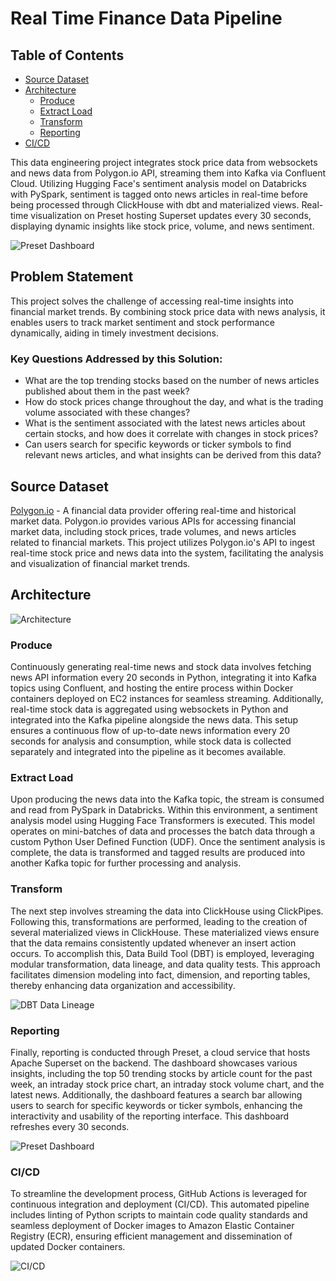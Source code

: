 # Real Time Finance Data Pipeline

## Table of Contents

- [Source Dataset](#source-dataset)
- [Architecture](#architecture)
   - [Produce](#produce)
   - [Extract Load](#extract-load)
   - [Transform](#transform)
   - [Reporting](#reporting)
- [CI/CD](#cicd)

This data engineering project integrates stock price data from websockets and news data from Polygon.io API, streaming them into Kafka via Confluent Cloud. Utilizing Hugging Face's sentiment analysis model on Databricks with PySpark, sentiment is tagged onto news articles in real-time before being processed through ClickHouse with dbt and materialized views. Real-time visualization on Preset hosting Superset updates every 30 seconds, displaying dynamic insights like stock price, volume, and news sentiment.

![Preset Dashboard](https://github.com/joonsmoons/real_time_finance/assets/113525606/c0c5a552-08c0-43fb-b993-d05c43ec2f94)

## Problem Statement
This project solves the challenge of accessing real-time insights into financial market trends. By combining stock price data with news analysis, it enables users to track market sentiment and stock performance dynamically, aiding in timely investment decisions.

### Key Questions Addressed by this Solution:
- What are the top trending stocks based on the number of news articles published about them in the past week?
- How do stock prices change throughout the day, and what is the trading volume associated with these changes?
- What is the sentiment associated with the latest news articles about certain stocks, and how does it correlate with changes in stock prices?
- Can users search for specific keywords or ticker symbols to find relevant news articles, and what insights can be derived from this data?

## Source Dataset
[Polygon.io](https://polygon.io) - A financial data provider offering real-time and historical market data. Polygon.io provides various APIs for accessing financial market data, including stock prices, trade volumes, and news articles related to financial markets. This project utilizes Polygon.io's API to ingest real-time stock price and news data into the system, facilitating the analysis and visualization of financial market trends. 

## Architecture
![Architecture](https://github.com/joonsmoons/real_time_finance/assets/113525606/145a6284-0467-4bbc-bf2e-2a90c3d45a30)

### Produce
Continuously generating real-time news and stock data involves fetching news API information every 20 seconds in Python, integrating it into Kafka topics using Confluent, and hosting the entire process within Docker containers deployed on EC2 instances for seamless streaming. Additionally, real-time stock data is aggregated using websockets in Python and integrated into the Kafka pipeline alongside the news data. This setup ensures a continuous flow of up-to-date news information every 20 seconds for analysis and consumption, while stock data is collected separately and integrated into the pipeline as it becomes available.

### Extract Load
Upon producing the news data into the Kafka topic, the stream is consumed and read from PySpark in Databricks. Within this environment, a sentiment analysis model using Hugging Face Transformers is executed. This model operates on mini-batches of data and processes the batch data through a custom Python User Defined Function (UDF). Once the sentiment analysis is complete, the data is transformed and tagged results are produced into another Kafka topic for further processing and analysis.

### Transform
The next step involves streaming the data into ClickHouse using ClickPipes. Following this, transformations are performed, leading to the creation of several materialized views in ClickHouse. These materialized views ensure that the data remains consistently updated whenever an insert action occurs. To accomplish this, Data Build Tool (DBT) is employed, leveraging modular transformation, data lineage, and data quality tests. This approach facilitates dimension modeling into fact, dimension, and reporting tables, thereby enhancing data organization and accessibility.

![DBT Data Lineage](https://github.com/joonsmoons/real_time_finance/assets/113525606/a0391366-617e-4c9c-af75-0cc6bf55a0b1)

### Reporting
Finally, reporting is conducted through Preset, a cloud service that hosts Apache Superset on the backend. The dashboard showcases various insights, including the top 50 trending stocks by article count for the past week, an intraday stock price chart, an intraday stock volume chart, and the latest news. Additionally, the dashboard features a search bar allowing users to search for specific keywords or ticker symbols, enhancing the interactivity and usability of the reporting interface. This dashboard refreshes every 30 seconds. 

![Preset Dashboard](https://github.com/joonsmoons/real_time_finance/assets/113525606/c0c5a552-08c0-43fb-b993-d05c43ec2f94)

### CI/CD
To streamline the development process, GitHub Actions is leveraged for continuous integration and deployment (CI/CD). This automated pipeline includes linting of Python scripts to maintain code quality standards and seamless deployment of Docker images to Amazon Elastic Container Registry (ECR), ensuring efficient management and dissemination of updated Docker containers.

![CI/CD](https://github.com/joonsmoons/real_time_finance/assets/113525606/24685e99-0426-424d-8a4b-d78ce3234405)
